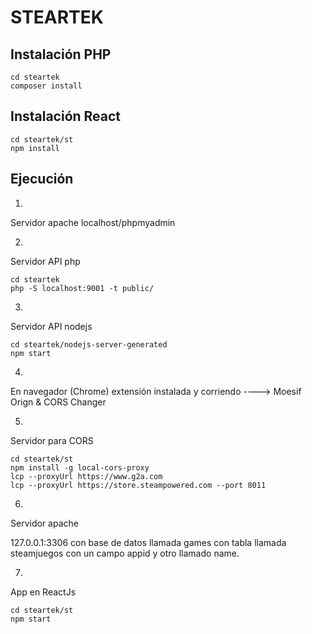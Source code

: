 # STEARTEK

## Instalación PHP

    cd steartek
    composer install

## Instalación React

    cd steartek/st
    npm install

## Ejecución

1. 
Servidor apache localhost/phpmyadmin

2. 
Servidor API php

    cd steartek
    php -S localhost:9001 -t public/

3. 
Servidor API nodejs 

    cd steartek/nodejs-server-generated
    npm start

4. 
En navegador (Chrome) extensión instalada y corriendo ----> Moesif Orign & CORS Changer

5. 
Servidor para CORS

    cd steartek/st
    npm install -g local-cors-proxy
    lcp --proxyUrl https://www.g2a.com
    lcp --proxyUrl https://store.steampowered.com --port 8011

6. 
Servidor apache

127.0.0.1:3306 con base de datos llamada games con tabla llamada steamjuegos con un campo appid y otro llamado name.

7. 
App en ReactJs

    cd steartek/st
    npm start





